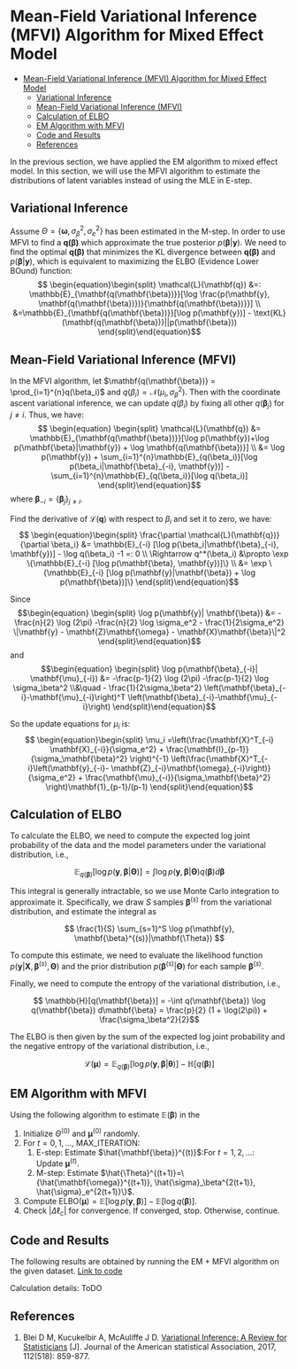 # Mean-Field Variational Inference (MFVI) Algorithm for Mixed Effect Model
- [Mean-Field Variational Inference (MFVI) Algorithm for Mixed Effect Model](#mean-field-variational-inference-mfvi-algorithm-for-mixed-effect-model)
  - [Variational Inference](#variational-inference)
  - [Mean-Field Variational Inference (MFVI)](#mean-field-variational-inference-mfvi)
  - [Calculation of ELBO](#calculation-of-elbo)
  - [EM Algorithm with MFVI](#em-algorithm-with-mfvi)
  - [Code and Results](#code-and-results)
  - [References](#references)

In the previous section, we have applied the EM algorithm to mixed effect model. In this section, we will use the MFVI algorithm to estimate the distributions of latent variables instead of using the MLE in E-step.

## Variational Inference
Assume $\Theta=\{\mathbf{\omega}, \sigma_\beta^2, \sigma_e^2\}$ has been estimated in the M-step. In order to use MFVI to find a $\mathbf{q(\mathbf{\beta})}$ which approximate the true posterior $p(\mathbf{\beta}|\mathbf{y})$. We need to find the optimal $\mathbf{q(\mathbf{\beta})}$ that minimizes the KL divergence between $\mathbf{q(\mathbf{\beta})}$ and $p(\mathbf{\beta}|\mathbf{y})$, which is equivalent to maximizing the ELBO (Evidence Lower BOund) function:
$$
\begin{equation}\begin{split}
\mathcal{L}(\mathbf{q}) &=: \mathbb{E}_{\mathbf{q(\mathbf{\beta})}}[\log \frac{p(\mathbf{y}, \mathbf{q(\mathbf{\beta})})}{\mathbf{q(\mathbf{\beta})}}] \\
&=\mathbb{E}_{\mathbf{q(\mathbf{\beta})}}[\log p(\mathbf{y})] - \text{KL}(\mathbf{q(\mathbf{\beta})}||p(\mathbf{\beta}))
\end{split}\end{equation}$$


## Mean-Field Variational Inference (MFVI)
In the MFVI algorithm, let $\mathbf{q(\mathbf{\beta})} = \prod_{i=1}^{n}q(\beta_i)$ and $q(\beta_i) = \mathcal{N}(\mu_i, \sigma_\beta^2)$. Then with the coordinate ascent variational inference, we can update $q(\beta_i)$ by fixing all other $q(\mathbf{\beta}_j)$ for $j\neq i$. Thus, we have:
$$
\begin{equation} \begin{split}
\mathcal{L}(\mathbf{q}) &= \mathbb{E}_{\mathbf{q(\mathbf{\beta})}}[\log p(\mathbf{y})+\log p(\mathbf{\beta}|\mathbf{y}) + \log \mathbf{q(\mathbf{\beta})}] \\
&= \log p(\mathbf{y}) + \sum_{i=1}^{n}\mathbb{E}_{q(\beta_i)}[\log p(\beta_i|\mathbf{\beta}_{-i}, \mathbf{y})] - \sum_{i=1}^{n}\mathbb{E}_{q(\beta_i)}[\log q(\beta_i)]
\end{split}\end{equation}$$
where $\mathbf{\beta}_{-i} = \{\mathbf{\beta}_j\}_{j\neq i}$.

Find the derivative of $\mathcal{L}(\mathbf{q})$ with respect to $\beta_i$ and set it to zero, we have:
$$
\begin{equation}\begin{split}
\frac{\partial \mathcal{L}(\mathbf{q})}{\partial \beta_i} &= \mathbb{E}_{-i} [\log p(\beta_i|\mathbf{\beta}_{-i}, \mathbf{y})] - \log q(\beta_i) -1 =: 0 \\
\Rightarrow q^*(\beta_i) &\propto \exp \{\mathbb{E}_{-i} [\log p(\mathbf{\beta}, \mathbf{y})]\} \\
&= \exp \{\mathbb{E}_{-i} [\log p(\mathbf{y}|\mathbf{\beta}) + \log p(\mathbf{\beta})]\}
\end{split}\end{equation}$$

Since
$$\begin{equation}
\begin{split}
\log p(\mathbf{y}| \mathbf{\beta})
&= -\frac{n}{2} \log (2\pi) -\frac{n}{2} \log \sigma_e^2 - \frac{1}{2\sigma_e^2} \|\mathbf{y} - \mathbf{Z}\mathbf{\omega} - \mathbf{X}\mathbf{\beta}\|^2
\end{split}\end{equation}$$
and
$$\begin{equation}
\begin{split}
\log p(\mathbf{\beta}_{-i}| \mathbf{\mu}_{-i}) &= -\frac{p-1}{2} \log (2\pi) -\frac{p-1}{2} \log \sigma_\beta^2 \\&\quad - \frac{1}{2\sigma_\beta^2} \left(\mathbf{\beta}_{-i}-\mathbf{\mu}_{-i}\right)^T \left(\mathbf{\beta}_{-i}-\mathbf{\mu}_{-i}\right)
\end{split}\end{equation}$$

So the update equations for $\mu_i$ is:
$$
\begin{equation}\begin{split}
\mu_i =\left(\frac{\mathbf{X}^T_{-i} \mathbf{X}_{-i}}{\sigma_e^2} + \frac{\mathbf{I}_{p-1}}{\sigma_\mathbf{\beta}^2} \right)^{-1} \left(\frac{\mathbf{X}^T_{-i}\left(\mathbf{y}_{-i}- \mathbf{Z}_{-i}\mathbf{\omega}_{-i}\right)}{\sigma_e^2} + \frac{\mathbf{\mu}_{-i}}{\sigma_\mathbf{\beta}^2} \right)\mathbf{1}_{p-1}/(p-1)
\end{split}\end{equation}$$

## Calculation of ELBO
To calculate the ELBO, we need to compute the expected log joint probability of the data and the model parameters under the variational distribution, i.e.,

$$ \mathbb{E}_{q(\mathbf{\beta})}[\log p(\mathbf{y}, \mathbf{\beta}|\mathbf{\Theta})] = \int \log p(\mathbf{y}, \mathbf{\beta}|\mathbf{\Theta}) q(\mathbf{\beta}) d\mathbf{\beta} $$

This integral is generally intractable, so we use Monte Carlo integration to approximate it. Specifically, we draw $S$ samples $\mathbf{\beta}^{(s)}$ from the variational distribution, and estimate the integral as

$$ \frac{1}{S} \sum_{s=1}^S \log p(\mathbf{y}, \mathbf{\beta}^{(s)}|\mathbf{\Theta}) $$

To compute this estimate, we need to evaluate the likelihood function $p(\mathbf{y}|\mathbf{X}, \mathbf{\beta}^{(s)}, \mathbf{\Theta})$ and the prior distribution $p(\mathbf{\beta}^{(s)}|\mathbf{\Theta})$ for each sample $\mathbf{\beta}^{(s)}$.

Finally, we need to compute the entropy of the variational distribution, i.e.,

$$ \mathbb{H}[q(\mathbf{\beta})] = -\int q(\mathbf{\beta}) \log q(\mathbf{\beta}) d\mathbf{\beta} = \frac{p}{2} (1 + \log(2\pi)) + \frac{\sigma_\beta^2}{2}$$

The ELBO is then given by the sum of the expected log joint probability and the negative entropy of the variational distribution, i.e.,

$$ \mathcal{L}(\mathbf{\mu}) = \mathbb{E}_{q(\mathbf{\beta})}[\log p(\mathbf{y}, \mathbf{\beta}|\mathbf{\theta})] - \mathbb{H}[q(\mathbf{\beta})] $$

## EM Algorithm with MFVI
Using the following algorithm to estimate $\mathbb{E}(\mathbf{\beta})$ in the 

1. Initialize $\Theta^{(0)}$ and $\mathbf{\mu}^{(0)}$ randomly.
2. For $t = 0, 1, \dots$, MAX_ITERATION:
   1. E-step: Estimate $\hat{\mathbf{\beta}}^{(t)}$:For $t=1,2,\dots$:
      $\qquad$ Update $\mathbf{\mu}^{(t)}$.
    2. M-step: Estimate $\hat{\Theta}^{(t+1)}=\{\hat{\mathbf{\omega}}^{(t+1)}, \hat{\sigma}_\beta^{2(t+1)}, \hat{\sigma}_e^{2(t+1)}\}$.
3. Compute $\text{ELBO}(\mathbf{\mu}) = \mathbb{E}\left[\log p(\mathbf{y}, \mathbf{\beta})\right] - \mathbb{E}\left[\log q(\mathbf{\beta})\right]$. 
4. Check $|\Delta \ell_c|$ for convergence. If converged, stop. Otherwise, continue.

## Code and Results
The following results are obtained by running the EM + MFVI algorithm on the given dataset.
[Link to code](https://lucajiang.github.io/Mixed-Effect-Model-Numerical-Algorithm/mfvi_result)

Calculation details:
ToDO

## References
1.  Blei D M, Kucukelbir A, McAuliffe J D. [Variational Inference: A Review for Statisticians](https://arxiv.org/pdf/1601.00670.pdf) [J]. Journal of the American statistical Association, 2017, 112(518): 859-877.



